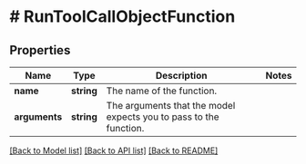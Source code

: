 # # RunToolCallObjectFunction

## Properties

Name | Type | Description | Notes
------------ | ------------- | ------------- | -------------
**name** | **string** | The name of the function. |
**arguments** | **string** | The arguments that the model expects you to pass to the function. |

[[Back to Model list]](../../README.md#models) [[Back to API list]](../../README.md#endpoints) [[Back to README]](../../README.md)

